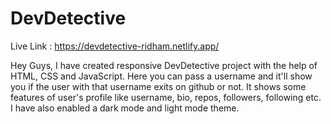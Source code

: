 # DevDetective

Live Link : https://devdetective-ridham.netlify.app/

Hey Guys, I have created responsive DevDetective project with the help of HTML, CSS and JavaScript. Here you can pass a username and it'll show you if the user with that username exits on github or not. It shows some features of user's profile like username, bio, repos, followers, following etc. I have also enabled a dark mode and light mode theme.
 
